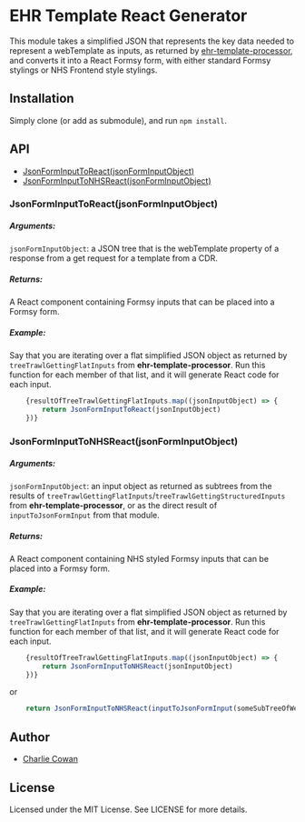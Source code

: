 # EHR Template React Generator

This module takes a simplified JSON that represents the key data needed to represent a webTemplate as inputs, as returned by [ehr-template-processor](https://github.com/charlie-g-cowan/ehr-template-processor), and converts it into a React Formsy form, with either standard Formsy stylings or NHS Frontend style stylings.

## Installation
Simply clone (or add as submodule), and run `npm install`.

## API
- [JsonFormInputToReact(jsonFormInputObject)](#JsonFormInputToReact)
- [JsonFormInputToNHSReact(jsonFormInputObject)](#JsonFormInputToNHSReact)

### <a id="JsonFormInputToReact">JsonFormInputToReact(jsonFormInputObject)</a>
##### Arguments:
`jsonFormInputObject`: a JSON tree that is the webTemplate property of a response from a get request for a template from a CDR.
##### Returns:
A React component containing Formsy inputs that can be placed into a Formsy form.
##### Example:
Say that you are iterating over a flat simplified JSON object as returned by `treeTrawlGettingFlatInputs` from **ehr-template-processor**. Run this function for each member of that list, and it will generate React code for each input.
```js
    {resultOfTreeTrawlGettingFlatInputs.map((jsonInputObject) => {
        return JsonFormInputToReact(jsonInputObject)
    })}
```

### <a id="JsonFormInputToNHSReact">JsonFormInputToNHSReact(jsonFormInputObject)</a>
##### Arguments:
`jsonFormInputObject`: an input object as returned as subtrees from the results of `treeTrawlGettingFlatInputs`/`treeTrawlGettingStructuredInputs` from **ehr-template-processor**, or as the direct result of `inputToJsonFormInput` from that module.
##### Returns:
A React component containing NHS styled Formsy inputs that can be placed into a Formsy form.
##### Example:
Say that you are iterating over a flat simplified JSON object as returned by `treeTrawlGettingFlatInputs` from **ehr-template-processor**. Run this function for each member of that list, and it will generate React code for each input.
```js
    {resultOfTreeTrawlGettingFlatInputs.map((jsonInputObject) => {
        return JsonFormInputToNHSReact(jsonInputObject)
    })}
```
or
```js
    return JsonFormInputToNHSReact(inputToJsonFormInput(someSubTreeOfWebTemplate));
```

## Author

- [Charlie Cowan](https://github.com/charlie-g-cowan)

## License

Licensed under the MIT License. See LICENSE for more details.

